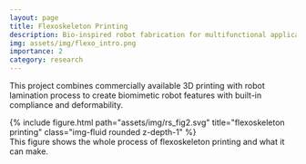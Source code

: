 ```yaml
---
layout: page
title: Flexoskeleton Printing
description: Bio-inspired robot fabrication for multifunctional applications
img: assets/img/flexo_intro.png
importance: 2
category: research
---
```


This project combines commercially available 3D printing with robot lamination process to create biomimetic robot features with built-in compliance and deformability. 


<div class="row">
    <div class="col-sm mt-3 mt-md-0">
        {% include figure.html path="assets/img/rs_fig2.svg" title="flexoskeleton printing" class="img-fluid rounded z-depth-1" %}
    </div>
</div>
<div class="caption">
    This figure shows the whole process of flexoskeleton printing and what it can make.
</div>

